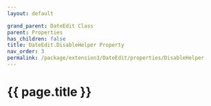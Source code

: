 ```yaml
---
layout: default

grand_parent: DateEdit Class
parent: Properties
has_children: false
title: DateEdit.DisableHelper Property
nav_order: 3
permalink: /package/extension3/DateEdit/properties/DisableHelper
---
```

# {{ page.title }}
